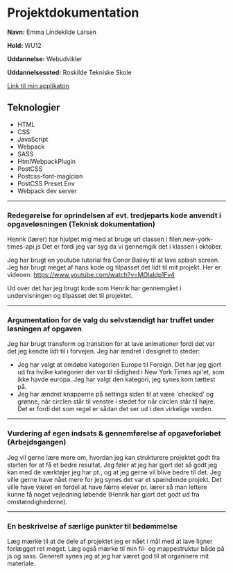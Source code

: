 # Projektdokumentation

**Navn:** Emma Lindekilde Larsen

**Hold:** WU12

**Uddannelse:** Webudvikler

**Uddannelsessted:** Roskilde Tekniske Skole

[Link til min applikaton](http://example.com/)


## Teknologier

-   HTML
-   CSS
-   JavaScript
-   Webpack
-	SASS
-   HtmlWebpackPlugin
-	PostCSS
-	Postcss-font-magician
-	PostCSS Preset Env
- 	Webpack dev server

---



### Redegørelse for oprindelsen af evt. tredjeparts kode anvendt i opgaveløsningen (Teknisk dokumentation)

Henrik (lærer) har hjulpet mig med at bruge url classen i filen new-york-times-api.js
Det er fordi jeg var syg da vi gennemgik det i klassen i oktober.

Jeg har brugt en youtube tutorial fra Conor Bailey til at lave splash screen. Jeg har brugt meget af hans kode og tilpasset det lidt til mit projekt. 
Her er videoen: https://www.youtube.com/watch?v=MOlaldp1Fv4

Ud over det har jeg brugt kode som Henrik har gennemgået i undervisningen og tilpasset det til projektet.

---

### Argumentation for de valg du selvstændigt har truffet under løsningen af opgaven

Jeg har brugt transform og transition for at lave animationer fordi det var det jeg kendte lidt til i forvejen.
Jeg har ændret i designet to steder:
-	Jeg har valgt at omdøbe kategorien Europe til Foreign. Det har jeg gjort ud fra hvilke kategorier der var til rådighed i New York Times api'et, som ikke havde europa. Jeg har valgt den kategori, jeg synes kom tættest på.
-	Jeg har ændret knapperne på settings siden til at være 'checked' og grønne, når circlen står til venstre i stedet for når circlen står til højre. Det er fordi det som regel er sådan det ser ud i den virkelige verden.

---
### Vurdering af egen indsats & gennemførelse af opgaveforløbet (Arbejdsgangen)

Jeg vil gerne lære mere om, hvordan jeg kan strukturere projektet godt fra starten for at få et bedre resultat. Jeg føler at jeg har gjort det så godt jeg kan med de værktøjer jeg har pt., og at jeg gerne vil blive bedre til det. Jeg ville gerne have nået mere for jeg synes det var et spændende projekt. Det ville have været en fordel at have færre elever pr. lærer så man lettere kunne få noget vejledning løbende (Henrik har gjort det godt ud fra omstændighederne).

---
### En beskrivelse af særlige punkter til bedømmelse

Læg mærke til at de dele af projektet jeg er nået i mål med at lave ligner forlægget ret meget.
Læg også mærke til min fil- og mappestruktur både på js og sass. Generelt synes jeg at jeg har været god til at organisere mit materiale.